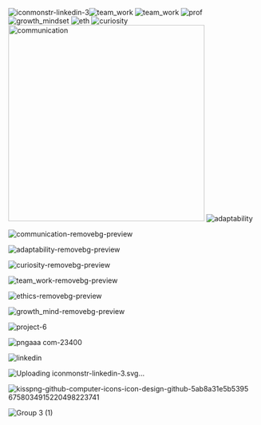 ![iconmonstr-linkedin-3](https://github.com/gopalkrushnas063/portfolio_json/assets/103574856/354e000f-af65-4067-8e32-28b0f9cd03fe)![team_work](https://github.com/gopalkrushnas063/portfolio_json/assets/103574856/5574487c-7da2-4c14-bb5e-5c5ed1d22216)
![team_work](https://github.com/gopalkrushnas063/portfolio_json/assets/103574856/f8bc836a-2085-4b34-beb6-1d9fe13bb1ac)
![prof](https://github.com/gopalkrushnas063/portfolio_json/assets/103574856/37f96922-4bff-45f3-9cca-de358995718e)
![growth_mindset](https://github.com/gopalkrushnas063/portfolio_json/assets/103574856/d9284027-e549-4ba8-af9a-ffbcdda36e19)
![eth](https://github.com/gopalkrushnas063/portfolio_json/assets/103574856/510339b6-652d-4eee-b623-34cf447f466d)
![curiosity](https://github.com/gopalkrushnas063/portfolio_json/assets/103574856/a5ca8c28-42db-4f95-b081-c98e4fbc071d)
<img width="393" alt="communication" src="https://github.com/gopalkrushnas063/portfolio_json/assets/103574856/36463c06-c1ed-4b29-b40f-884c822357ae">
![adaptability](https://github.com/gopalkrushnas063/portfolio_json/assets/103574856/8489131d-3f7c-4b33-9da8-7f9dc6caa308)


![communication-removebg-preview](https://github.com/gopalkrushnas063/portfolio_json/assets/103574856/392a2712-91ee-4c77-a1a6-e1ed335eb0d3)



![adaptability-removebg-preview](https://github.com/gopalkrushnas063/portfolio_json/assets/103574856/dc6871ab-e594-4f1e-8cda-b354977c54c5)



![curiosity-removebg-preview](https://github.com/gopalkrushnas063/portfolio_json/assets/103574856/963b106a-c78d-4331-9bbf-a53d0d9237d1)



![team_work-removebg-preview](https://github.com/gopalkrushnas063/portfolio_json/assets/103574856/1fa49c41-b507-4cb2-a84f-cb555ba01e2b)


![ethics-removebg-preview](https://github.com/gopalkrushnas063/portfolio_json/assets/103574856/1df9c0ae-3609-48d4-ae8a-73ac12ccbd4d)


![growth_mind-removebg-preview](https://github.com/gopalkrushnas063/portfolio_json/assets/103574856/ea93c2df-dd64-4e64-8765-ffa84eafead3)



![project-6](https://github.com/gopalkrushnas063/portfolio_json/assets/103574856/a389c935-52c3-40b4-88b7-f6448f1ef314)


![pngaaa com-23400](https://github.com/gopalkrushnas063/portfolio_json/assets/103574856/1984bee5-35c8-4ddb-94ed-d056c0fb1098)

![linkedin](https://github.com/gopalkrushnas063/portfolio_json/assets/103574856/bdfdc5c9-91cd-4a1c-af8d-06815c199690)


![Uploa<svg xmlns="http://www.w3.org/2000/svg" width="24" height="24" viewBox="0 0 24 24"><path d="M19 0h-14c-2.761 0-5 2.239-5 5v14c0 2.761 2.239 5 5 5h14c2.762 0 5-2.239 5-5v-14c0-2.761-2.238-5-5-5zm-11 19h-3v-11h3v11zm-1.5-12.268c-.966 0-1.75-.79-1.75-1.764s.784-1.764 1.75-1.764 1.75.79 1.75 1.764-.783 1.764-1.75 1.764zm13.5 12.268h-3v-5.604c0-3.368-4-3.113-4 0v5.604h-3v-11h3v1.765c1.396-2.586 7-2.777 7 2.476v6.759z"/></svg>ding iconmonstr-linkedin-3.svg…]()


![kisspng-github-computer-icons-icon-design-github-5ab8a31e5b5395 6758034915220498223741](https://github.com/gopalkrushnas063/portfolio_json/assets/103574856/ebdada98-5714-4ab7-8ff9-60b0091ab966)



![Group 3 (1)](https://github.com/gopalkrushnas063/portfolio_json/assets/103574856/0f675a42-8bde-4824-bf5c-1ab2b10684d8)

